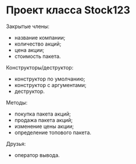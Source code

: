 # Проект класса Stock123  
Закрытые члены:  
  - название компании;  
  - количество акций;  
  - цена акции;  
  - стоимость пакета.  

Конструкторы/деструктор:    
  - конструктор по умолчанию;  
  - конструктор с аргументами;  
  - деструктор.

Методы:  
  - покупка пакета акций;  
  - продажа пакета акций;  
  - изменение цены акции;  
  - определение топового пакета. 

Друзья:  
  - оператор вывода.  

